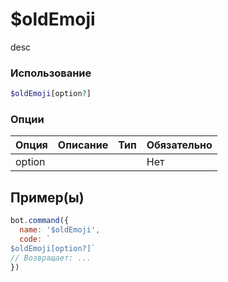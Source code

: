 # $oldEmoji
desc
### Использование
```php
$oldEmoji[option?]
```

### Опции

| Опция | Описание | Тип | Обязательно |
|--------|-------------|------|----------|
| option |  |  | Нет |  
## Пример(ы)

```javascript
bot.command({
  name: '$oldEmoji',
  code: `
$oldEmoji[option?]`
// Возвращает: ...
})
```